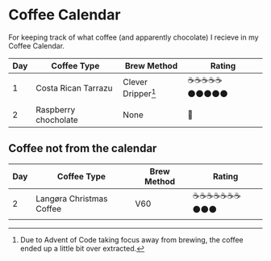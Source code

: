 # Coffee Calendar
For keeping track of what coffee (and apparently chocolate) I recieve in my Coffee Calendar.

| Day | Coffee Type          | Brew Method        | Rating     |
| --- | -------------------- | ------------------ | ---------- |
| 1   | Costa Rican Tarrazu  | Clever Dripper[^1] | ☕☕☕☕☕⚫⚫⚫⚫⚫ |
| 2   | Raspberry chocholate | None               | 🍫          |

[^1]: Due to Advent of Code taking focus away from brewing, the coffee ended up a little bit over extracted.

## Coffee not from the calendar

| Day | Coffee Type              | Brew Method | Rating     |
| --- | ------------------------ | ----------- | ---------- |
| 2   | Langøra Christmas Coffee | V60         | ☕☕☕☕☕☕☕⚫⚫⚫ |